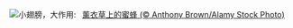 ![](https://www.bing.com/th?id=OHR.HoneyBeeLavender_ZH-CN4513594236_UHD.jpg&w=1000)小翅膀，大作用:&nbsp;&ensp;[薰衣草上的蜜蜂 (© Anthony Brown/Alamy Stock Photo)](https://www.bing.com/th?id=OHR.HoneyBeeLavender_ZH-CN4513594236_UHD.jpg)
<br><br/>
